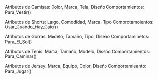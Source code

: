 Atributos de Camisas: Color, Marca, Tela, Diseño
Comportamientos: Para_Vestir() 

Atributos de Shorts: Largo, Comodidad, Marca, Tipo
Comprotamoientos: Usar_Cuando_Hay_Calor()

Atributos de Gorras: Modelo, Tamaño, Tipo, Diseño
Comportaminetos: Para_El_Sol()

Atributos de Tenis: Marca, Tamaño, Modelo, Diseño
Comportamientos: Para_Caminar()

Atributos de Jersey: Marca, Equipo, Color, Diseño
Comportamieanto: Para_Jugar()
